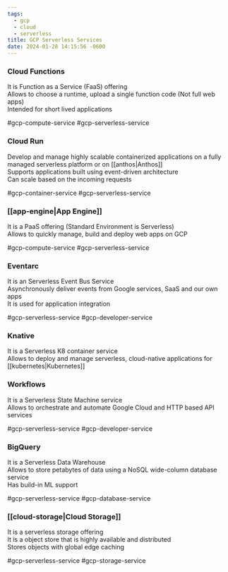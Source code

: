 ```yaml
---
tags:
  - gcp
  - cloud
  - serverless
title: GCP Serverless Services
date: 2024-01-28 14:15:56 -0600
---
```


### Cloud Functions
It is Function as a Service (FaaS) offering  
Allows to choose a runtime, upload a single function code (Not full web apps)  
Intended for short lived applications  

#gcp-compute-service  #gcp-serverless-service

### Cloud Run
Develop and manage highly scalable containerized applications on a fully managed serverless platform or on [[anthos|Anthos]]  
Supports applications built using event-driven architecture  
Can scale based on the incoming requests  

#gcp-container-service  #gcp-serverless-service 

### [[app-engine|App Engine]]
It is a PaaS offering (Standard Environment is Serverless)  
Allows to quickly manage, build and deploy web apps on GCP  

#gcp-compute-service #gcp-serverless-service 

### Eventarc
It is an Serverless Event Bus Service  
Asynchronously deliver events from Google services, SaaS and our own apps  
It is used for application integration  

#gcp-serverless-service #gcp-developer-service 

### Knative
It is a Serverless K8 container service  
Allows to deploy and manage serverless, cloud-native applications for [[kubernetes|Kubernetes]]

### Workflows
It is a Serverless State Machine service  
Allows to orchestrate and automate Google Cloud and HTTP based API services 

#gcp-serverless-service #gcp-developer-service 

### BigQuery
It is a Serverless Data Warehouse  
Allows to store petabytes of data using a NoSQL wide-column database service  
Has build-in ML support  

#gcp-serverless-service #gcp-database-service

### [[cloud-storage|Cloud Storage]]
It is a serverless storage offering  
It is a object store that is highly available and distributed  
Stores objects with global edge caching  

#gcp-serverless-service #gcp-storage-service